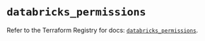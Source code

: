 # `databricks_permissions`

Refer to the Terraform Registry for docs: [`databricks_permissions`](https://registry.terraform.io/providers/databricks/databricks/1.77.0/docs/resources/permissions).

